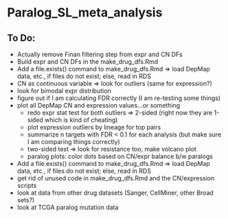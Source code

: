 # Paralog_SL_meta_analysis

## To Do:
* Actually remove Finan filtering step from expr and CN DFs
* Build expr and CN DFs in the make_drug_dfs.Rmd
* Add a file.exists() command to make_drug_dfs.Rmd => load DepMap data, etc., if files do not exist; else, read in RDS
* CN as continuous variable => look for outliers (same for expression?)
* look for bimodal expr distribution
* figure out if I am calculating FDR correctly (I am re-testing some things)
* plot all DepMap CN and expression values...or something
  * redo expr stat test for both outliers => 2-sided (right now they are 1-sided which is kind of cheating)
  * plot expression outliers by lineage for top pairs
  * summarize n targets with FDR < 0.1 for each analysis (but make sure I am comparing things correctly)
  * two-sided test => look for resistance too, make volcano plot
  * paralog plots: color dots based on CN/expr balance b/w paralogs
* Add a file.exists() command to make_drug_dfs.Rmd => load DepMap data, etc., if files do not exist; else, read in RDS
* get rid of unused code in make_drug_dfs.Rmd and the CN/expression scripts
* look at data from other drug datasets (Sanger, CellMiner, other Broad sets?)
* look at TCGA paralog mutation data
